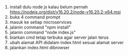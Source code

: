 1. install dulu node js kalau belum pernah https://nodejs.org/dist/v16.20.2/node-v16.20.2-x64.msi
2. buka 4 command prompt<br>
3. masuk ke setiap microservices<br>
4. jalanin command "npm install"<br>
5. jalanin command "node index.js"<br>
6. biarkan cmd tetap terbuka agar server jalan terus
7. ubah alamat API didalam index.html sesuai alamat server
8. jalankan index.html dibrowser